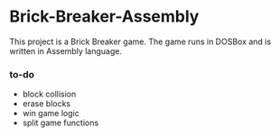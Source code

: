 # Brick-Breaker-Assembly
This project is a Brick Breaker game. The game runs in DOSBox and is written in Assembly language.

### to-do
*   block collision
*   erase blocks
*   win game logic
*   split game functions
